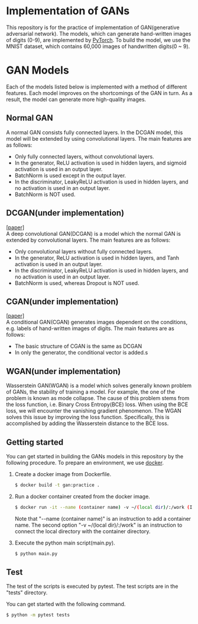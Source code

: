 # Implementation of GANs

This repository is for the practice of implementation of GAN(generative adversarial network).
The models, which can generate hand-written images of digits (0-9), are implemented by [PyTorch](https://pytorch.org/).
To build the model, we use the MNIST dataset, which contains 60,000 images of handwritten digits(0 ~ 9).

# GAN Models

Each of the models listed below is implemented with a method of different features.
Each model improves on the shortcomings of the GAN in turn.
As a result, the model can generate more high-quality images.

## Normal GAN

A normal GAN consists fully connected layers.
In the DCGAN model, this model will be extended by using convolutional layers.
The main features are as follows:

* Only fully connected layers, without convolutional layers.
* In the generator, ReLU activation is used in hidden layers, and sigmoid activation is used in an output layer.
* BatchNorm is used except in the output layer.
* In the discriminator, LeakyReLU activation is used in hidden layers, and no activation is used in an output layer.
* BatchNorm is NOT used.

## DCGAN(under implementation)

[[paper]](https://arxiv.org/abs/1511.06434)  
A deep convolutional GAN(DCGAN) is a model which the normal GAN is extended by convolutional layers.
The main features are as follows:

* Only convolutional layers without fully connected layers.
* In the generator, ReLU activation is used in hidden layers, and Tanh activation is used in an output layer.
* In the discriminator, LeakyReLU activation is used in hidden layers, and no activation is used in an output layer.
* BatchNorm is used, whereas Dropout is NOT used.

## CGAN(under implementation)

[[paper]](https://arxiv.org/abs/1411.1784)  
A conditional GAN(CGAN) generates images dependent on the conditions, e.g. labels of hand-written images of digits.
The main features are as follows:

* The basic structure of CGAN is the same as DCGAN
* In only the generator, the conditional vector is added.s

## WGAN(under implementation)

Wasserstein GAN(WGAN) is a model which solves generally known problem of GANs, the stability of training a model.
For example, the one of the problem is known as mode collapse.
The cause of this problem stems from the loss function, i.e. Binary Cross Entropy(BCE) loss.
When using the BCE loss, we will encounter the vanishing gradient phenomenon.
The WGAN solves this issue by improving the loss function.
Specifically, this is accomplished by adding the Wasserstein distance to the BCE loss.

## Getting started

You can get started in building the GANs models in this repository by the following procedure. To prepare an environment, we use 
[docker](https://www.docker.com/).

1. Create a docker image from Dockerfile.

    ```bash
    $ docker build -t gan:practice .
    ```

2. Run a docker container created from the docker image.

    ```bash
    $ docker run -it --name (container name) -v ~/(local dir)/:/work (IMAGE ID) bash
    ```

    Note that "--name (container name)" is an instruction to add a container name.
    The second option "-v ~/(local dir)/:/work" is an instruction
    to connect the local directory with the container directory.

3. Execute the python main script(main.py).

    ```bash
    $ python main.py
    ```

## Test

The test of the scripts is executed by pytest.
The test scripts are in the "tests" directory.

You can get started with the following command.

```bash
$ python -m pytest tests
```
